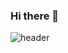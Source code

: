 ### Hi there 👋

![header](https://capsule-render.vercel.app/api?type=cylinder&color=gradient&text=Hi!%20Here%20is%20Yuna's%20GitHub%20👋&fontColor=3D210D&animation=twinkling&fontSize=35&fontAlignY=40&fontAlign=70&height=250)
